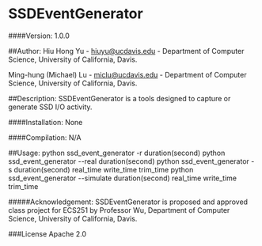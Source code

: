 # SSDEventGenerator

####Version: 
1.0.0

##Author: 
Hiu Hong Yu - hiuyu@ucdavis.edu - Department of Computer Science, University of California, Davis.

Ming-hung (Michael) Lu - miclu@ucdavis.edu - Department of Computer Science, University of California, Davis.

##Description:
SSDEventGenerator is a tools designed to capture or generate SSD I/O activity.

####Installation:
None

####Compilation:
N/A

##Usage: 
python ssd_event_generator -r duration(second)
python ssd_event_generator --real duration(second)
python ssd_event_generator -s duration(second) real_time write_time trim_time
python ssd_event_generator --simulate duration(second) real_time write_time trim_time

#####Acknowledgement: 
SSDEventGenerator is proposed and approved class project for ECS251 by Professor Wu, Department of Computer Science, University of California, Davis.

###License
Apache 2.0
